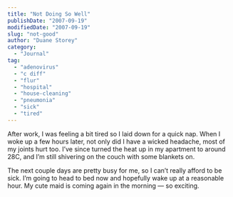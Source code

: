 ```yaml
---
title: "Not Doing So Well"
publishDate: "2007-09-19"
modifiedDate: "2007-09-19"
slug: "not-good"
author: "Duane Storey"
category:
  - "Journal"
tag:
  - "adenovirus"
  - "c diff"
  - "flur"
  - "hospital"
  - "house-cleaning"
  - "pneumonia"
  - "sick"
  - "tired"
---
```


After work, I was feeling a bit tired so I laid down for a quick nap. When I woke up a few hours later, not only did I have a wicked headache, most of my joints hurt too. I’ve since turned the heat up in my apartment to around 28C, and I’m still shivering on the couch with some blankets on.

The next couple days are pretty busy for me, so I can’t really afford to be sick. I’m going to head to bed now and hopefully wake up at a reasonable hour. My cute maid is coming again in the morning — so exciting.